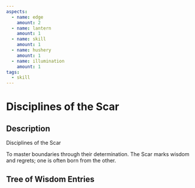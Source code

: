 ```yaml
---
aspects: 
  - name: edge
    amount: 2
  - name: lantern
    amount: 1
  - name: skill
    amount: 1
  - name: hushery
    amount: 1
  - name: illumination
    amount: 1
tags:
  - skill
---
```


# Disciplines of the Scar

## Description
Disciplines of the Scar

To master boundaries through their determination. The Scar marks wisdom and regrets; one is often born from the other.
## Tree of Wisdom Entries
